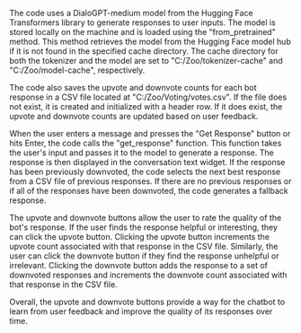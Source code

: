 The code uses a DialoGPT-medium model from the Hugging Face Transformers library to generate responses to user inputs. The model is stored locally on the machine and is loaded using the "from_pretrained" method. This method retrieves the model from the Hugging Face model hub if it is not found in the specified cache directory. The cache directory for both the tokenizer and the model are set to "C:/Zoo/tokenizer-cache" and "C:/Zoo/model-cache", respectively.

The code also saves the upvote and downvote counts for each bot response in a CSV file located at "C:/Zoo/Voting/votes.csv". If the file does not exist, it is created and initialized with a header row. If it does exist, the upvote and downvote counts are updated based on user feedback.

When the user enters a message and presses the "Get Response" button or hits Enter, the code calls the "get_response" function. This function takes the user's input and passes it to the model to generate a response. The response is then displayed in the conversation text widget. If the response has been previously downvoted, the code selects the next best response from a CSV file of previous responses. If there are no previous responses or if all of the responses have been downvoted, the code generates a fallback response.

The upvote and downvote buttons allow the user to rate the quality of the bot's response. If the user finds the response helpful or interesting, they can click the upvote button. Clicking the upvote button increments the upvote count associated with that response in the CSV file. Similarly, the user can click the downvote button if they find the response unhelpful or irrelevant. Clicking the downvote button adds the response to a set of downvoted responses and increments the downvote count associated with that response in the CSV file.

Overall, the upvote and downvote buttons provide a way for the chatbot to learn from user feedback and improve the quality of its responses over time.
